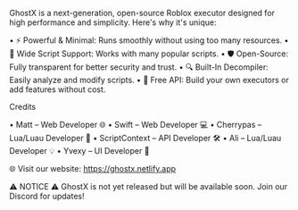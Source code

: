 GhostX is a next-generation, open-source Roblox executor designed for high performance and simplicity. Here's why it's unique:

• ⚡ Powerful & Minimal: Runs smoothly without using too many resources.
• 📜 Wide Script Support: Works with many popular scripts.
• 🛡️ Open-Source: Fully transparent for better security and trust.
• 🔍 Built-In Decompiler: Easily analyze and modify scripts.
• 🚀 Free API: Build your own executors or add features without cost.

Credits

• Matt – Web Developer 🌐
• Swift – Web Developer 💻
• Cherrypas – Lua/Luau Developer 🔧
• ScriptContext – API Developer 🛠️
• Ali – Lua/Luau Developer 💡
• Yvexy – UI Developer 🎨

🌐 Visit our website: https://ghostx.netlify.app

⚠️ NOTICE ⚠️
GhostX is not yet released but will be available soon. Join our Discord for updates!

